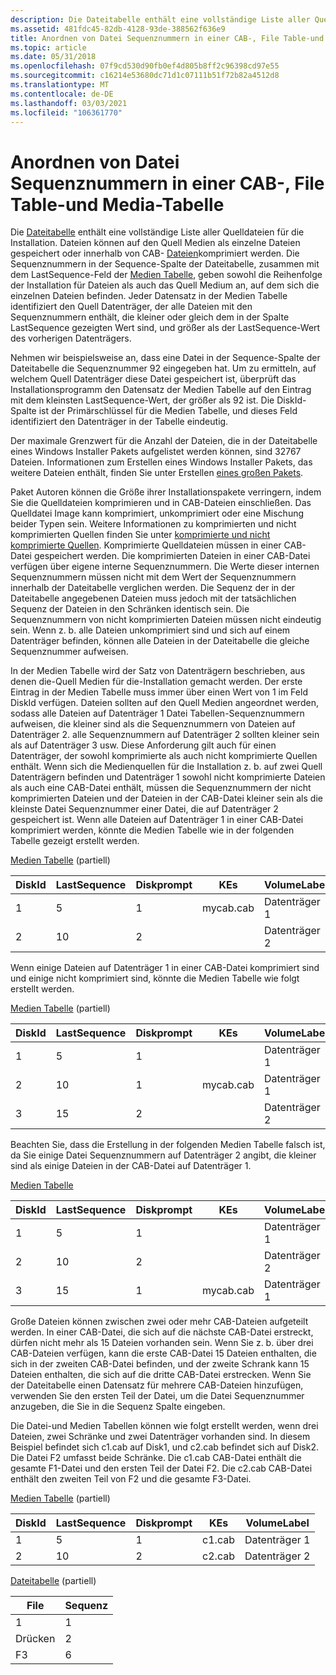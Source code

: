 ```yaml
---
description: Die Dateitabelle enthält eine vollständige Liste aller Quelldateien für die Installation.
ms.assetid: 481fdc45-82db-4128-93de-388562f636e9
title: Anordnen von Datei Sequenznummern in einer CAB-, File Table-und Media-Tabelle
ms.topic: article
ms.date: 05/31/2018
ms.openlocfilehash: 07f9cd530d90fb0ef4d805b8ff2c96398cd97e55
ms.sourcegitcommit: c16214e53680dc71d1c07111b51f72b82a4512d8
ms.translationtype: MT
ms.contentlocale: de-DE
ms.lasthandoff: 03/03/2021
ms.locfileid: "106361770"
---
```

# <a name="ordering-file-sequence-numbers-in-a-cabinet-file-table-and-media-table"></a>Anordnen von Datei Sequenznummern in einer CAB-, File Table-und Media-Tabelle

Die [Dateitabelle](file-table.md) enthält eine vollständige Liste aller Quelldateien für die Installation. Dateien können auf den Quell Medien als einzelne Dateien gespeichert oder innerhalb von CAB- [Dateien](cabinet-files.md)komprimiert werden. Die Sequenznummern in der Sequence-Spalte der Dateitabelle, zusammen mit dem LastSequence-Feld der [Medien Tabelle](media-table.md), geben sowohl die Reihenfolge der Installation für Dateien als auch das Quell Medium an, auf dem sich die einzelnen Dateien befinden. Jeder Datensatz in der Medien Tabelle identifiziert den Quell Datenträger, der alle Dateien mit den Sequenznummern enthält, die kleiner oder gleich dem in der Spalte LastSequence gezeigten Wert sind, und größer als der LastSequence-Wert des vorherigen Datenträgers.

Nehmen wir beispielsweise an, dass eine Datei in der Sequence-Spalte der Dateitabelle die Sequenznummer 92 eingegeben hat. Um zu ermitteln, auf welchem Quell Datenträger diese Datei gespeichert ist, überprüft das Installationsprogramm den Datensatz der Medien Tabelle auf den Eintrag mit dem kleinsten LastSequence-Wert, der größer als 92 ist. Die DiskId-Spalte ist der Primärschlüssel für die Medien Tabelle, und dieses Feld identifiziert den Datenträger in der Tabelle eindeutig.

Der maximale Grenzwert für die Anzahl der Dateien, die in der Dateitabelle eines Windows Installer Pakets aufgelistet werden können, sind 32767 Dateien. Informationen zum Erstellen eines Windows Installer Pakets, das weitere Dateien enthält, finden Sie unter Erstellen [eines großen Pakets](authoring-a-large-package.md).

Paket Autoren können die Größe ihrer Installationspakete verringern, indem Sie die Quelldateien komprimieren und in CAB-Dateien einschließen. Das Quelldatei Image kann komprimiert, unkomprimiert oder eine Mischung beider Typen sein. Weitere Informationen zu komprimierten und nicht komprimierten Quellen finden Sie unter [komprimierte und nicht komprimierte Quellen](compressed-and-uncompressed-sources.md). Komprimierte Quelldateien müssen in einer CAB-Datei gespeichert werden. Die komprimierten Dateien in einer CAB-Datei verfügen über eigene interne Sequenznummern. Die Werte dieser internen Sequenznummern müssen nicht mit dem Wert der Sequenznummern innerhalb der Dateitabelle verglichen werden. Die Sequenz der in der Dateitabelle angegebenen Dateien muss jedoch mit der tatsächlichen Sequenz der Dateien in den Schränken identisch sein. Die Sequenznummern von nicht komprimierten Dateien müssen nicht eindeutig sein. Wenn z. b. alle Dateien unkomprimiert sind und sich auf einem Datenträger befinden, können alle Dateien in der Dateitabelle die gleiche Sequenznummer aufweisen.

In der Medien Tabelle wird der Satz von Datenträgern beschrieben, aus denen die-Quell Medien für die-Installation gemacht werden. Der erste Eintrag in der Medien Tabelle muss immer über einen Wert von 1 im Feld DiskId verfügen. Dateien sollten auf den Quell Medien angeordnet werden, sodass alle Dateien auf Datenträger 1 Datei Tabellen-Sequenznummern aufweisen, die kleiner sind als die Sequenznummern von Dateien auf Datenträger 2. alle Sequenznummern auf Datenträger 2 sollten kleiner sein als auf Datenträger 3 usw. Diese Anforderung gilt auch für einen Datenträger, der sowohl komprimierte als auch nicht komprimierte Quellen enthält. Wenn sich die Medienquellen für die Installation z. b. auf zwei Quell Datenträgern befinden und Datenträger 1 sowohl nicht komprimierte Dateien als auch eine CAB-Datei enthält, müssen die Sequenznummern der nicht komprimierten Dateien und der Dateien in der CAB-Datei kleiner sein als die kleinste Datei Sequenznummer einer Datei, die auf Datenträger 2 gespeichert ist. Wenn alle Dateien auf Datenträger 1 in einer CAB-Datei komprimiert werden, könnte die Medien Tabelle wie in der folgenden Tabelle gezeigt erstellt werden.

[Medien Tabelle](media-table.md) (partiell)



| DiskId | LastSequence | Diskprompt | KEs   | VolumeLabel |
|--------|--------------|------------|-----------|-------------|
| 1      | 5            | 1          | mycab.cab | Datenträger 1      |
| 2      | 10           | 2          |           | Datenträger 2      |



 

Wenn einige Dateien auf Datenträger 1 in einer CAB-Datei komprimiert sind und einige nicht komprimiert sind, könnte die Medien Tabelle wie folgt erstellt werden.

[Medien Tabelle](media-table.md) (partiell)



| DiskId | LastSequence | Diskprompt | KEs   | VolumeLabel |
|--------|--------------|------------|-----------|-------------|
| 1      | 5            | 1          |           | Datenträger 1      |
| 2      | 10           | 1          | mycab.cab | Datenträger 1      |
| 3      | 15           | 2          |           | Datenträger 2      |



 

Beachten Sie, dass die Erstellung in der folgenden Medien Tabelle falsch ist, da Sie einige Datei Sequenznummern auf Datenträger 2 angibt, die kleiner sind als einige Dateien in der CAB-Datei auf Datenträger 1.

[Medien Tabelle](media-table.md)



| DiskId | LastSequence | Diskprompt | KEs   | VolumeLabel |
|--------|--------------|------------|-----------|-------------|
| 1      | 5            | 1          |           | Datenträger 1      |
| 2      | 10           | 2          |           | Datenträger 2      |
| 3      | 15           | 1          | mycab.cab | Datenträger 1      |



 

Große Dateien können zwischen zwei oder mehr CAB-Dateien aufgeteilt werden. In einer CAB-Datei, die sich auf die nächste CAB-Datei erstreckt, dürfen nicht mehr als 15 Dateien vorhanden sein. Wenn Sie z. b. über drei CAB-Dateien verfügen, kann die erste CAB-Datei 15 Dateien enthalten, die sich in der zweiten CAB-Datei befinden, und der zweite Schrank kann 15 Dateien enthalten, die sich auf die dritte CAB-Datei erstrecken. Wenn Sie der Dateitabelle einen Datensatz für mehrere CAB-Dateien hinzufügen, verwenden Sie den ersten Teil der Datei, um die Datei Sequenznummer anzugeben, die Sie in die Sequenz Spalte eingeben.

Die Datei-und Medien Tabellen können wie folgt erstellt werden, wenn drei Dateien, zwei Schränke und zwei Datenträger vorhanden sind. In diesem Beispiel befindet sich c1.cab auf Disk1, und c2.cab befindet sich auf Disk2. Die Datei F2 umfasst beide Schränke. Die c1.cab CAB-Datei enthält die gesamte F1-Datei und den ersten Teil der Datei F2. Die c2.cab CAB-Datei enthält den zweiten Teil von F2 und die gesamte F3-Datei.

[Medien Tabelle](media-table.md) (partiell)



| DiskId | LastSequence | Diskprompt | KEs | VolumeLabel |
|--------|--------------|------------|---------|-------------|
| 1      | 5            | 1          | c1.cab  | Datenträger 1      |
| 2      | 10           | 2          | c2.cab  | Datenträger 2      |



 

[Dateitabelle](file-table.md) (partiell)



| File | Sequenz |
|------|----------|
| 1   | 1        |
| Drücken   | 2        |
| F3   | 6        |



 

 

 



